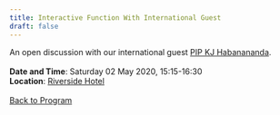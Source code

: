 ```yaml
---
title: Interactive Function With International Guest
draft: false
---
```


An open discussion with our international guest [PIP KJ Habanananda](/guest).
\
\
**Date and Time**: Saturday 02 May 2020, 15:15-16:30 \
**Location**: [Riverside Hotel](/venue)
\
\
[Back to Program](/program)
